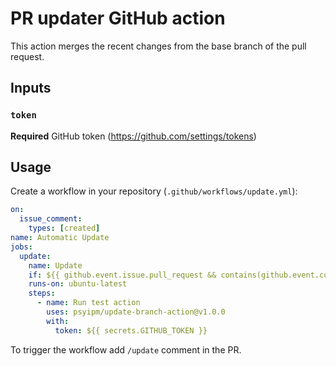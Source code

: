 # PR updater GitHub action

This action merges the recent changes from the base branch of the pull request.

## Inputs

### `token`

**Required** GitHub token (https://github.com/settings/tokens)

## Usage

Create a workflow in your repository (`.github/workflows/update.yml`):

```yaml
on:
  issue_comment:
    types: [created]
name: Automatic Update
jobs:
  update:
    name: Update
    if: ${{ github.event.issue.pull_request && contains(github.event.comment.body, '/update') }}
    runs-on: ubuntu-latest
    steps:
      - name: Run test action
        uses: psyipm/update-branch-action@v1.0.0
        with:
          token: ${{ secrets.GITHUB_TOKEN }}
```

To trigger the workflow add `/update` comment in the PR.

